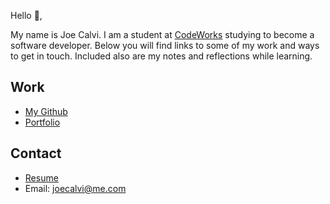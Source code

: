 Hello 👋, 

My name is Joe Calvi. I am a student at [CodeWorks](https://boisecodeworks.com) studying to become a software developer. Below you will find links to some of my work and ways to get in touch. Included also are my notes and reflections while learning. 

## Work

  + [My Github](https://github.com/JoeCalvi)
  + [Portfolio](https://JoeCalvi.github.io/)

## Contact

  + [Resume](https://JoeCalvi.github.io/resume)
  + Email: joecalvi@me.com
  
